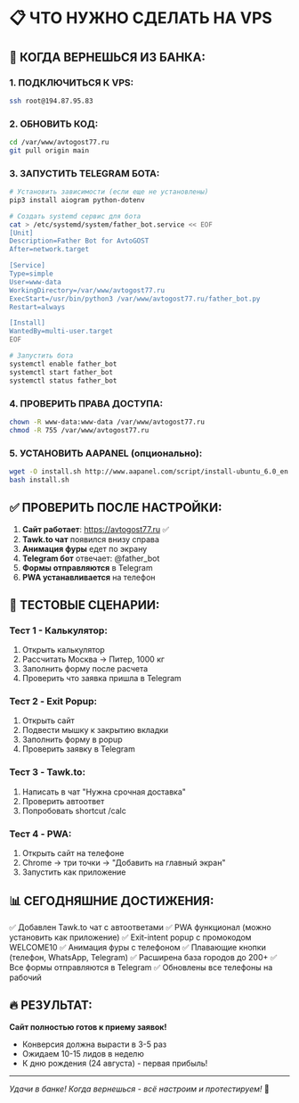 # 📋 ЧТО НУЖНО СДЕЛАТЬ НА VPS

## 🚀 КОГДА ВЕРНЕШЬСЯ ИЗ БАНКА:

### 1. ПОДКЛЮЧИТЬСЯ К VPS:
```bash
ssh root@194.87.95.83
```

### 2. ОБНОВИТЬ КОД:
```bash
cd /var/www/avtogost77.ru
git pull origin main
```

### 3. ЗАПУСТИТЬ TELEGRAM БОТА:
```bash
# Установить зависимости (если еще не установлены)
pip3 install aiogram python-dotenv

# Создать systemd сервис для бота
cat > /etc/systemd/system/father_bot.service << EOF
[Unit]
Description=Father Bot for AvtoGOST
After=network.target

[Service]
Type=simple
User=www-data
WorkingDirectory=/var/www/avtogost77.ru
ExecStart=/usr/bin/python3 /var/www/avtogost77.ru/father_bot.py
Restart=always

[Install]
WantedBy=multi-user.target
EOF

# Запустить бота
systemctl enable father_bot
systemctl start father_bot
systemctl status father_bot
```

### 4. ПРОВЕРИТЬ ПРАВА ДОСТУПА:
```bash
chown -R www-data:www-data /var/www/avtogost77.ru
chmod -R 755 /var/www/avtogost77.ru
```

### 5. УСТАНОВИТЬ AAPANEL (опционально):
```bash
wget -O install.sh http://www.aapanel.com/script/install-ubuntu_6.0_en.sh
bash install.sh
```

## ✅ ПРОВЕРИТЬ ПОСЛЕ НАСТРОЙКИ:

1. **Сайт работает**: https://avtogost77.ru ✅
2. **Tawk.to чат** появился внизу справа
3. **Анимация фуры** едет по экрану
4. **Telegram бот** отвечает: @father_bot
5. **Формы отправляются** в Telegram
6. **PWA устанавливается** на телефон

## 🎯 ТЕСТОВЫЕ СЦЕНАРИИ:

### Тест 1 - Калькулятор:
1. Открыть калькулятор
2. Рассчитать Москва → Питер, 1000 кг
3. Заполнить форму после расчета
4. Проверить что заявка пришла в Telegram

### Тест 2 - Exit Popup:
1. Открыть сайт
2. Подвести мышку к закрытию вкладки
3. Заполнить форму в popup
4. Проверить заявку в Telegram

### Тест 3 - Tawk.to:
1. Написать в чат "Нужна срочная доставка"
2. Проверить автоответ
3. Попробовать shortcut /calc

### Тест 4 - PWA:
1. Открыть сайт на телефоне
2. Chrome → три точки → "Добавить на главный экран"
3. Запустить как приложение

## 📊 СЕГОДНЯШНИЕ ДОСТИЖЕНИЯ:

✅ Добавлен Tawk.to чат с автоответами
✅ PWA функционал (можно установить как приложение)
✅ Exit-intent popup с промокодом WELCOME10
✅ Анимация фуры с телефоном
✅ Плавающие кнопки (телефон, WhatsApp, Telegram)
✅ Расширена база городов до 200+
✅ Все формы отправляются в Telegram
✅ Обновлены все телефоны на рабочий

## 🔥 РЕЗУЛЬТАТ:

**Сайт полностью готов к приему заявок!**
- Конверсия должна вырасти в 3-5 раз
- Ожидаем 10-15 лидов в неделю
- К дню рождения (24 августа) - первая прибыль!

---

*Удачи в банке! Когда вернешься - всё настроим и протестируем!* 💪